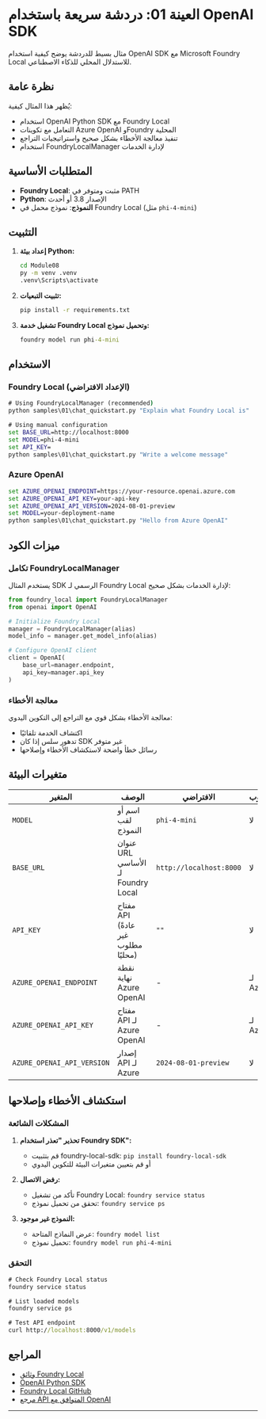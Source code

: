<!--
CO_OP_TRANSLATOR_METADATA:
{
  "original_hash": "fb649a75048715165e76e20b366620a9",
  "translation_date": "2025-09-24T13:27:14+00:00",
  "source_file": "Module08/samples/01/README.md",
  "language_code": "ar"
}
-->
# العينة 01: دردشة سريعة باستخدام OpenAI SDK

مثال بسيط للدردشة يوضح كيفية استخدام OpenAI SDK مع Microsoft Foundry Local للاستدلال المحلي للذكاء الاصطناعي.

## نظرة عامة

يُظهر هذا المثال كيفية:
- استخدام OpenAI Python SDK مع Foundry Local
- التعامل مع تكوينات Azure OpenAI وFoundry المحلية
- تنفيذ معالجة الأخطاء بشكل صحيح واستراتيجيات التراجع
- استخدام FoundryLocalManager لإدارة الخدمات

## المتطلبات الأساسية

- **Foundry Local**: مثبت ومتوفر في PATH
- **Python**: الإصدار 3.8 أو أحدث
- **النموذج**: نموذج محمل في Foundry Local (مثل `phi-4-mini`)

## التثبيت

1. **إعداد بيئة Python:**
   ```cmd
   cd Module08
   py -m venv .venv
   .venv\Scripts\activate
   ```

2. **تثبيت التبعيات:**
   ```cmd
   pip install -r requirements.txt
   ```

3. **تشغيل خدمة Foundry Local وتحميل نموذج:**
   ```cmd
   foundry model run phi-4-mini
   ```


## الاستخدام

### Foundry Local (الإعداد الافتراضي)

```cmd
# Using FoundryLocalManager (recommended)
python samples\01\chat_quickstart.py "Explain what Foundry Local is"

# Using manual configuration
set BASE_URL=http://localhost:8000
set MODEL=phi-4-mini
set API_KEY=
python samples\01\chat_quickstart.py "Write a welcome message"
```

### Azure OpenAI

```cmd
set AZURE_OPENAI_ENDPOINT=https://your-resource.openai.azure.com
set AZURE_OPENAI_API_KEY=your-api-key
set AZURE_OPENAI_API_VERSION=2024-08-01-preview
set MODEL=your-deployment-name
python samples\01\chat_quickstart.py "Hello from Azure OpenAI"
```


## ميزات الكود

### تكامل FoundryLocalManager

يستخدم المثال SDK الرسمي لـ Foundry Local لإدارة الخدمات بشكل صحيح:

```python
from foundry_local import FoundryLocalManager
from openai import OpenAI

# Initialize Foundry Local
manager = FoundryLocalManager(alias)
model_info = manager.get_model_info(alias)

# Configure OpenAI client
client = OpenAI(
    base_url=manager.endpoint,
    api_key=manager.api_key
)
```


### معالجة الأخطاء

معالجة الأخطاء بشكل قوي مع التراجع إلى التكوين اليدوي:
- اكتشاف الخدمة تلقائيًا
- تدهور سلس إذا كان SDK غير متوفر
- رسائل خطأ واضحة لاستكشاف الأخطاء وإصلاحها

## متغيرات البيئة

| المتغير | الوصف | الافتراضي | مطلوب |
|---------|-------|-----------|--------|
| `MODEL` | اسم أو لقب النموذج | `phi-4-mini` | لا |
| `BASE_URL` | عنوان URL الأساسي لـ Foundry Local | `http://localhost:8000` | لا |
| `API_KEY` | مفتاح API (عادةً غير مطلوب محليًا) | `""` | لا |
| `AZURE_OPENAI_ENDPOINT` | نقطة نهاية Azure OpenAI | - | لـ Azure |
| `AZURE_OPENAI_API_KEY` | مفتاح API لـ Azure OpenAI | - | لـ Azure |
| `AZURE_OPENAI_API_VERSION` | إصدار API لـ Azure | `2024-08-01-preview` | لا |

## استكشاف الأخطاء وإصلاحها

### المشكلات الشائعة

1. **تحذير "تعذر استخدام Foundry SDK":**
   - قم بتثبيت foundry-local-sdk: `pip install foundry-local-sdk`
   - أو قم بتعيين متغيرات البيئة للتكوين اليدوي

2. **رفض الاتصال:**
   - تأكد من تشغيل Foundry Local: `foundry service status`
   - تحقق من تحميل نموذج: `foundry service ps`

3. **النموذج غير موجود:**
   - عرض النماذج المتاحة: `foundry model list`
   - تحميل نموذج: `foundry model run phi-4-mini`

### التحقق

```cmd
# Check Foundry Local status
foundry service status

# List loaded models
foundry service ps

# Test API endpoint
curl http://localhost:8000/v1/models
```


## المراجع

- [وثائق Foundry Local](https://learn.microsoft.com/azure/ai-foundry/foundry-local/)
- [OpenAI Python SDK](https://github.com/openai/openai-python)
- [Foundry Local GitHub](https://github.com/microsoft/Foundry-Local)
- [مرجع API المتوافق مع OpenAI](https://learn.microsoft.com/azure/ai-foundry/foundry-local/how-to/how-to-integrate-with-inference-sdks)

---

